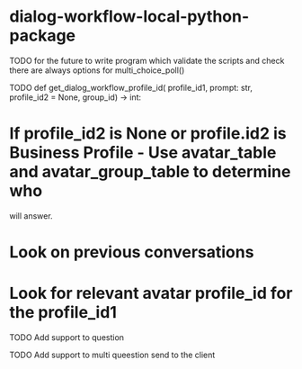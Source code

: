 # dialog-workflow-local-python-package

TODO for the future to write program which validate the scripts and check there are always options for
multi_choice_poll()<br>

TODO def get_dialog_workflow_profile_id( profile_id1, prompt: str, profile_id2 = None, group_id) -> int:

# If profile_id2 is None or profile.id2 is Business Profile - Use avatar_table and avatar_group_table to determine who

will answer.

# Look on previous conversations

# Look for relevant avatar profile_id for the profile_id1

TODO Add support to question

TODO Add support to multi queestion send to the client
